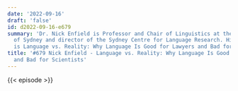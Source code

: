 ```yaml
---
date: '2022-09-16'
draft: 'false'
id: d2022-09-16-e679
summary: 'Dr. Nick Enfield is Professor and Chair of Linguistics at the University
  of Sydney and director of the Sydney Centre for Language Research. His latest book
  is Language vs. Reality: Why Language Is Good for Lawyers and Bad for Scientists.'
title: '#679 Nick Enfield - Language vs. Reality: Why Language Is Good for Lawyers
  and Bad for Scientists'
---
```

{{< episode >}}
